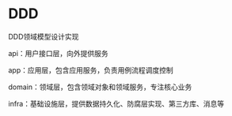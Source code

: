 # DDD
DDD领域模型设计实现

api：用户接口层，向外提供服务

app：应用层，包含应用服务，负责用例流程调度控制

domain：领域层，包含领域对象和领域服务，专注核心业务

infra：基础设施层，提供数据持久化、防腐层实现、第三方库、消息等